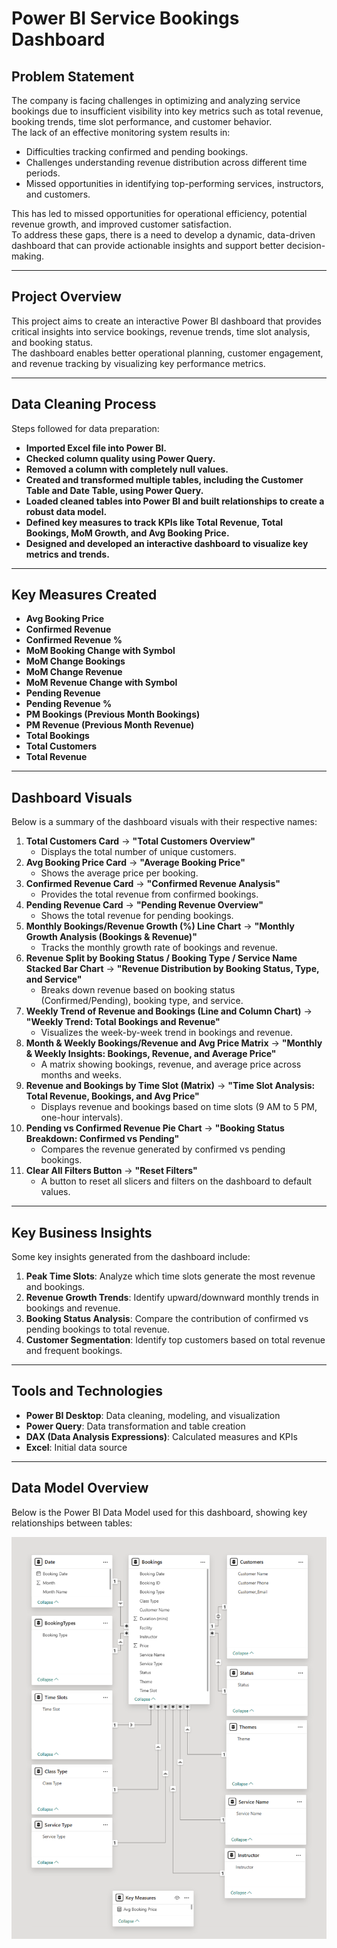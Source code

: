 # **Power BI Service Bookings Dashboard**

## **Problem Statement**  
The company is facing challenges in optimizing and analyzing service bookings due to insufficient visibility into key metrics such as total revenue, booking trends, time slot performance, and customer behavior.  
The lack of an effective monitoring system results in:  
- Difficulties tracking confirmed and pending bookings.  
- Challenges understanding revenue distribution across different time periods.  
- Missed opportunities in identifying top-performing services, instructors, and customers.  

This has led to missed opportunities for operational efficiency, potential revenue growth, and improved customer satisfaction.  
To address these gaps, there is a need to develop a dynamic, data-driven dashboard that can provide actionable insights and support better decision-making.  

---

## **Project Overview**  
This project aims to create an interactive Power BI dashboard that provides critical insights into service bookings, revenue trends, time slot analysis, and booking status.  
The dashboard enables better operational planning, customer engagement, and revenue tracking by visualizing key performance metrics.  

---

## **Data Cleaning Process**  
Steps followed for data preparation:  
- **Imported Excel file into Power BI.**  
- **Checked column quality using Power Query.**  
- **Removed a column with completely null values.**  
- **Created and transformed multiple tables, including the Customer Table and Date Table, using Power Query.**  
- **Loaded cleaned tables into Power BI and built relationships to create a robust data model.**  
- **Defined key measures to track KPIs like Total Revenue, Total Bookings, MoM Growth, and Avg Booking Price.**  
- **Designed and developed an interactive dashboard to visualize key metrics and trends.**  

---

## **Key Measures Created**  
- **Avg Booking Price**  
- **Confirmed Revenue**  
- **Confirmed Revenue %**  
- **MoM Booking Change with Symbol**  
- **MoM Change Bookings**  
- **MoM Change Revenue**  
- **MoM Revenue Change with Symbol**  
- **Pending Revenue**  
- **Pending Revenue %**  
- **PM Bookings (Previous Month Bookings)**  
- **PM Revenue (Previous Month Revenue)**  
- **Total Bookings**  
- **Total Customers**  
- **Total Revenue**  

---

## **Dashboard Visuals**  
Below is a summary of the dashboard visuals with their respective names:  

1. **Total Customers Card** → **"Total Customers Overview"**  
   - Displays the total number of unique customers.  
2. **Avg Booking Price Card** → **"Average Booking Price"**  
   - Shows the average price per booking.  
3. **Confirmed Revenue Card** → **"Confirmed Revenue Analysis"**  
   - Provides the total revenue from confirmed bookings.  
4. **Pending Revenue Card** → **"Pending Revenue Overview"**  
   - Shows the total revenue for pending bookings.  
5. **Monthly Bookings/Revenue Growth (%) Line Chart** → **"Monthly Growth Analysis (Bookings & Revenue)"**  
   - Tracks the monthly growth rate of bookings and revenue.  
6. **Revenue Split by Booking Status / Booking Type / Service Name Stacked Bar Chart** → **"Revenue Distribution by Booking Status, Type, and Service"**  
   - Breaks down revenue based on booking status (Confirmed/Pending), booking type, and service.  
7. **Weekly Trend of Revenue and Bookings (Line and Column Chart)** → **"Weekly Trend: Total Bookings and Revenue"**  
   - Visualizes the week-by-week trend in bookings and revenue.  
8. **Month & Weekly Bookings/Revenue and Avg Price Matrix** → **"Monthly & Weekly Insights: Bookings, Revenue, and Average Price"**  
   - A matrix showing bookings, revenue, and average price across months and weeks.  
9. **Revenue and Bookings by Time Slot (Matrix)** → **"Time Slot Analysis: Total Revenue, Bookings, and Avg Price"**  
   - Displays revenue and bookings based on time slots (9 AM to 5 PM, one-hour intervals).  
10. **Pending vs Confirmed Revenue Pie Chart** → **"Booking Status Breakdown: Confirmed vs Pending"**  
    - Compares the revenue generated by confirmed vs pending bookings.  
11. **Clear All Filters Button** → **"Reset Filters"**  
    - A button to reset all slicers and filters on the dashboard to default values.  

---

## **Key Business Insights**  
Some key insights generated from the dashboard include:  
1. **Peak Time Slots**: Analyze which time slots generate the most revenue and bookings.  
2. **Revenue Growth Trends**: Identify upward/downward monthly trends in bookings and revenue.  
3. **Booking Status Analysis**: Compare the contribution of confirmed vs pending bookings to total revenue.  
4. **Customer Segmentation**: Identify top customers based on total revenue and frequent bookings.  

---

## Tools and Technologies  
- **Power BI Desktop**: Data cleaning, modeling, and visualization  
- **Power Query**: Data transformation and table creation  
- **DAX (Data Analysis Expressions)**: Calculated measures and KPIs  
- **Excel**: Initial data source  

---

## **Data Model Overview**

Below is the Power BI Data Model used for this dashboard, showing key relationships between tables:

![Data Model](./Data%20Model.png)




